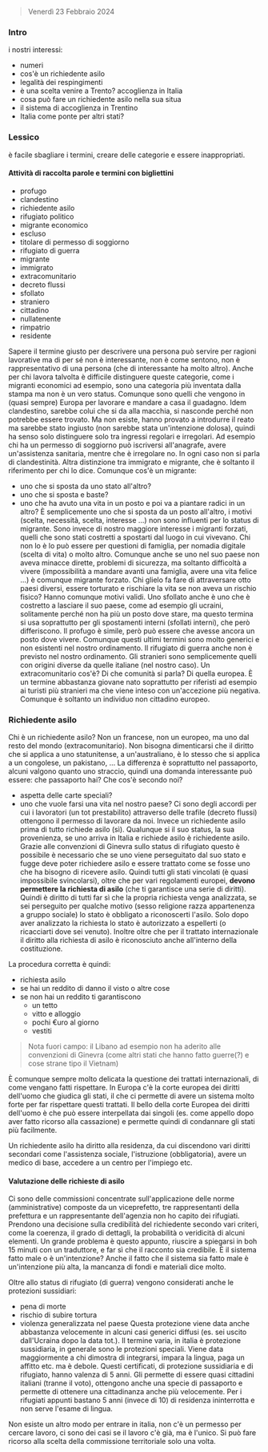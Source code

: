 > Venerdì 23 Febbraio 2024
### Intro
i nostri interessi:
- numeri
- cos'è un richiedente asilo
- legalità dei respingimenti
- è una scelta venire a Trento? accoglienza in Italia
- cosa può fare un richiedente asilo nella sua situa
- il sistema di accoglienza in Trentino
- Italia come ponte per altri stati?

### Lessico
è facile sbagliare i termini, creare delle categorie e essere inappropriati.
#### Attività di raccolta parole e termini con bigliettini
- profugo
- clandestino
- richiedente asilo
- rifugiato politico
- migrante economico
- escluso
- titolare di permesso di soggiorno
- rifugiato di guerra
- migrante
- immigrato
- extracomunitario
- decreto flussi 
- sfollato
- straniero
- cittadino
- nullatenente
- rimpatrio
- residente

Sapere il termine giusto per descrivere una persona può servire per ragioni lavorative ma di per sé non è interessante, non è come sentono, non è rappresentativo di una persona (che di interessante ha molto altro).
Anche per chi lavora talvolta è difficile distinguere queste categorie, come i migranti economici ad esempio, sono una categoria più inventata dalla stampa ma non è un vero status. Comunque sono quelli che vengono in (quasi sempre) Europa per lavorare e mandare a casa il guadagno. 
Idem clandestino, sarebbe colui che si da alla macchia, si nasconde perché non potrebbe essere trovato. Ma non esiste, hanno provato a introdurre il reato ma sarebbe stato ingiusto (non sarebbe stata un'intenzione dolosa), quindi ha senso solo distinguere solo tra ingressi regolari e irregolari. Ad esempio chi ha un permesso di soggiorno può iscriversi all'anagrafe, avere un'assistenza sanitaria, mentre che è irregolare no. In ogni caso non si parla di clandestinità.
Altra distinzione tra immigrato e migrante, che è soltanto il riferimento per chi lo dice. Comunque cos'è un migrante:
- uno che si sposta da uno stato all'altro?
- uno che si sposta e baste? 
- uno che ha avuto una vita in un posto e poi va a piantare radici in un altro?
È semplicemente uno che si sposta da un posto all'altro, i motivi (scelta, necessità, scelta, interesse ...) non sono influenti per lo status di migrante. 
Sono invece di nostro maggiore interesse i migranti forzati, quelli che sono stati costretti a spostarti dal luogo in cui vivevano. Chi non lo è lo può essere per questioni di famiglia, per nomadia digitale (scelta di vita) o molto altro. Comunque anche se uno nel suo paese non aveva minacce dirette, problemi di sicurezza, ma soltanto difficoltà a vivere (impossibilità a mandare avanti una famiglia, avere una vita felice ...) è comunque migrante forzato. Chi glielo fa fare di attraversare otto paesi diversi, essere torturato e rischiare la vita se non aveva un rischio fisico? Hanno comunque motivi validi.
Uno sfollato anche è uno che è costretto a lasciare il suo paese, come ad esempio gli ucraini, solitamente perché non ha più un posto dove stare, ma questo termina si usa soprattutto per gli spostamenti interni (sfollati interni), che però differiscono. 
Il profugo è simile, però può essere che avesse ancora un posto dove vivere. Comunque questi ultimi termini sono molto generici e non esistenti nel nostro ordinamento.
Il rifugiato di guerra anche non è previsto nel nostro ordinamento.
Gli stranieri sono semplicemente quelli con origini diverse da quelle italiane (nel nostro caso).
Un extracomunitario cos'è? Di che comunità si parla? Di quella europea. È un termine abbastanza giovane nato soprattutto per riferisti ad esempio ai turisti più stranieri ma che viene inteso con un'accezione più negativa. Comunque è soltanto un individuo non cittadino europeo.

### Richiedente asilo
Chi è un richiedente asilo? Non un francese, non un europeo, ma uno dal resto del mondo (extracomunitario). Non bisogna dimenticarsi che il diritto che si applica a uno statunitense, a un'australiano, è lo stesso che si applica a un congolese, un pakistano, ... La differenza è soprattutto nel passaporto, alcuni valgono quanto uno straccio, quindi una domanda interessante può essere: che passaporto hai?
Che cos'è secondo noi?
- aspetta delle carte speciali?
- uno che vuole farsi una vita nel nostro paese?
Ci sono degli accordi per cui i lavoratori (un tot prestabilito) attraverso delle trafile (decreto flussi) ottengono il permesso di lavorare da noi.
Invece un richiedente asilo prima di tutto richiede asilo (sì). Qualunque si il suo status, la sua provenienza, se uno arriva in Italia e richiede asilo è richiedente asilo. Grazie alle convenzioni di Ginevra sullo status di rifugiato questo è possibile è necessario che se uno viene perseguitato dal suo stato e fugge deve poter richiedere asilo e essere trattato come se fosse uno che ha bisogno di ricevere asilo. Quindi tutti gli stati vincolati (è quasi impossibile svincolarsi), oltre che per vari regolamenti europei, **devono permettere la richiesta di asilo** (che ti garantisce una serie di diritti). Quindi è diritto di tutti far sì che la propria richiesta venga analizzata, se sei perseguito per qualche motivo (sesso religione razza appartenenza a gruppo sociale) lo stato è obbligato a riconoscerti l'asilo. 
Solo dopo aver analizzato la richiesta lo stato è autorizzato a espellerti (o ricacciarti dove sei venuto).
Inoltre oltre che per il trattato internazionale il diritto alla richiesta di asilo è riconosciuto anche all'interno della costituzione.

La procedura corretta è quindi:
- richiesta asilo
- se hai un reddito di danno il visto o altre cose
- se non hai un reddito ti garantiscono
	- un tetto
	- vitto e alloggio
	- pochi €uro al giorno
	- vestiti
>Nota fuori campo: il Libano ad esempio non ha aderito alle convenzioni di Ginevra (come altri stati che hanno fatto guerre(?) e cose strane tipo il Vietnam)

È comunque sempre molto delicata la questione dei trattati internazionali, di come vengano fatti rispettare. In Europa c'è la corte europea dei diritti dell'uomo che giudica gli stati, il che ci permette di avere un sistema molto forte per far rispettare questi trattati. 
Il bello della corte Europea dei diritti dell'uomo è che può essere interpellata dai singoli (es. come appello dopo aver fatto ricorso alla cassazione) e permette quindi di condannare gli stati più facilmente.

Un richiedente asilo ha diritto alla residenza, da cui discendono vari diritti secondari come l'assistenza sociale, l'istruzione (obbligatoria), avere un medico di base, accedere a un centro per l'impiego etc.
#### Valutazione delle richieste di asilo
Ci sono delle commissioni concentrate sull'applicazione delle norme (amministrative) composte da un viceprefetto, tre rappresentanti della prefettura e un rappresentante dell'agenzia non ho capito dei rifugiati. Prendono una decisione sulla credibilità del richiedente secondo vari criteri, come la coerenza, il grado di dettagli, la probabilità o veridicità di alcuni elementi.
Un grande problema è questo appunto, riuscire a spiegarsi in boh 15 minuti con un traduttore, e far sì che il racconto sia credibile. 
È il sistema fatto male o è un'intenzione? Anche il fatto che il sistema sia fatto male è un'intenzione più alta, la mancanza di fondi e materiali dice molto. 

Oltre allo status di rifugiato (di guerra) vengono considerati anche le protezioni sussidiari:
- pena di morte
- rischio di subire tortura
- violenza generalizzata nel paese
Questa protezione viene data anche abbastanza velocemente in alcuni casi generici diffusi (es. sei uscito dall'Ucraina dopo la data tot.).
Il termine varia, in italia è protezione sussidiaria, in generale sono le protezioni speciali. Viene data maggiormente a chi dimostra di integrarsi, impara la lingua, paga un affitto etc. ma è debole.
Questi certificati, di protezione sussidiaria e di rifugiato, hanno valenza di 5 anni. Gli permette di essere quasi cittadini italiani (tranne il voto), ottengono anche una specie di passaporto e permette di ottenere una cittadinanza anche più velocemente. Per i rifugiati appunti bastano 5 anni (invece di 10) di residenza ininterrotta e non serve l'esame di lingua.

Non esiste un altro modo per entrare in italia, non c'è un permesso per cercare lavoro, ci sono dei casi se il lavoro c'è già, ma è l'unico. 
Si può fare ricorso alla scelta della commissione territoriale solo una volta. 
